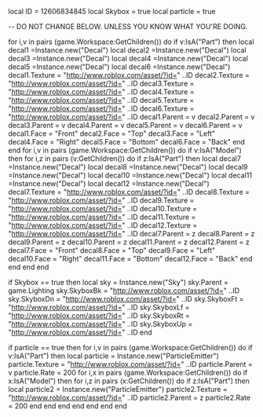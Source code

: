 local ID = 12606834845
 local Skybox = true
 local particle = true
 
-- DO NOT CHANGE BELOW. UNLESS YOU KNOW WHAT YOU'RE DOING.
 
for i,v in pairs (game.Workspace:GetChildren()) do
        if v:IsA("Part") then
            local decal1 =Instance.new("Decal")
            local decal2 =Instance.new("Decal")
            local decal3 =Instance.new("Decal")
            local decal4 =Instance.new("Decal")
            local decal5 =Instance.new("Decal")
            local decal6 =Instance.new("Decal")
            decal1.Texture = "http://www.roblox.com/asset/?id=" ..ID
            decal2.Texture = "http://www.roblox.com/asset/?id=" ..ID
            decal3.Texture = "http://www.roblox.com/asset/?id=" ..ID
            decal4.Texture = "http://www.roblox.com/asset/?id=" ..ID
            decal5.Texture = "http://www.roblox.com/asset/?id=" ..ID
            decal6.Texture = "http://www.roblox.com/asset/?id=" ..ID
            decal1.Parent = v
            decal2.Parent = v
            decal3.Parent = v
            decal4.Parent = v
            decal5.Parent = v
            decal6.Parent = v
            decal1.Face = "Front"
            decal2.Face = "Top"
            decal3.Face = "Left"
            decal4.Face = "Right"
            decal5.Face = "Bottom"
            decal6.Face = "Back"
        end
        end
            for i,v in pairs (game.Workspace:GetChildren()) do
            if v:IsA("Model") then
            for i,z in pairs (v:GetChildren()) do
            if z:IsA("Part") then
                        local decal7 =Instance.new("Decal")
            local decal8 =Instance.new("Decal")
            local decal9 =Instance.new("Decal")
            local decal10 =Instance.new("Decal")
            local decal11 =Instance.new("Decal")
            local decal12 =Instance.new("Decal")
            decal7.Texture = "http://www.roblox.com/asset/?id=" ..ID
            decal8.Texture = "http://www.roblox.com/asset/?id=" ..ID
            decal9.Texture = "http://www.roblox.com/asset/?id=" ..ID
            decal10.Texture = "http://www.roblox.com/asset/?id=" ..ID
            decal11.Texture = "http://www.roblox.com/asset/?id=" ..ID
            decal12.Texture = "http://www.roblox.com/asset/?id=" ..ID
            decal7.Parent = z
            decal8.Parent = z
            decal9.Parent = z
            decal10.Parent = z
            decal11.Parent = z
            decal12.Parent = z
            decal7.Face = "Front"
            decal8.Face = "Top"
            decal9.Face = "Left"
            decal10.Face = "Right"
            decal11.Face = "Bottom"
            decal12.Face = "Back"
            end
            end
            end
            end 
 
 
if Skybox == true then
local sky = Instance.new("Sky")
sky.Parent = game.Lighting
sky.SkyboxBk = "http://www.roblox.com/asset/?id=" ..ID
sky.SkyboxDn = "http://www.roblox.com/asset/?id=" ..ID
sky.SkyboxFt = "http://www.roblox.com/asset/?id=" ..ID
sky.SkyboxLf = "http://www.roblox.com/asset/?id=" ..ID
sky.SkyboxRt = "http://www.roblox.com/asset/?id=" ..ID
sky.SkyboxUp = "http://www.roblox.com/asset/?id=" ..ID
end
 
if particle == true then
for i,v in pairs (game.Workspace:GetChildren()) do
        if v:IsA("Part") then
    local particle = Instance.new("ParticleEmitter")
    particle.Texture = "http://www.roblox.com/asset/?id=" ..ID
    particle.Parent = v
    particle.Rate = 200
    for i,x in pairs (game.Workspace:GetChildren()) do
        if x:IsA("Model") then
            for i,z in pairs (x:GetChildren()) do
            if z:IsA("Part") then
                    local particle2 = Instance.new("ParticleEmitter")
    particle2.Texture = "http://www.roblox.com/asset/?id=" ..ID
    particle2.Parent = z
    particle2.Rate = 200
                end
            end
        end
        end
        end
        end
end

